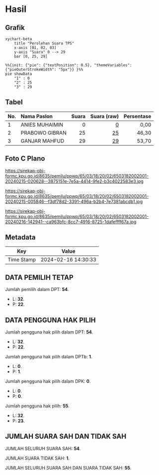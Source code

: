 # Hasil

## Grafik

```mermaid
xychart-beta
    title "Perolehan Suara TPS"
    x-axis [01, 02, 03]
    y-axis "Suara" 0 --> 29
    bar [0, 25, 29]
```

```mermaid
%%{init: {"pie": {"textPosition": 0.5}, "themeVariables": {"pieOuterStrokeWidth": "5px"}} }%%
pie showData
    "1" : 0
    "2" : 25
    "3" : 29
```

## Tabel

| No. | Nama Paslon    | Suara | Suara (raw) | Persentase |
|:--- |:-------------- | -----:| -----------:| ----------:|
| 1   | ANIES MUHAIMIN | 0     | [0][p-1]    | 0,00       |
| 2   | PRABOWO GIBRAN | 25    | [25][p-2]   | 46,30      |
| 3   | GANJAR MAHFUD  | 29    | [29][p-3]   | 53,70      |


[p-1]: https://github.com/gigit-pemilu/pemilu-2024-65-kalimantan-utara/blob/main/pilpres/hitung-suara/sub/65-kalimantan-utara/sub/03-nunukan/sub/18-krayan-timur/sub/2002-long-sepayang/sub/001-tps/sub/paslon-1.txt
[p-2]: https://github.com/gigit-pemilu/pemilu-2024-65-kalimantan-utara/blob/main/pilpres/hitung-suara/sub/65-kalimantan-utara/sub/03-nunukan/sub/18-krayan-timur/sub/2002-long-sepayang/sub/001-tps/sub/paslon-2.txt
[p-3]: https://github.com/gigit-pemilu/pemilu-2024-65-kalimantan-utara/blob/main/pilpres/hitung-suara/sub/65-kalimantan-utara/sub/03-nunukan/sub/18-krayan-timur/sub/2002-long-sepayang/sub/001-tps/sub/paslon-3.txt

## Foto C Plano

https://sirekap-obj-formc.kpu.go.id/8635/pemilu/ppwp/65/03/18/20/02/6503182002001-20240215-020628--3875151e-7e5a-4414-9fe2-b3c4022583e3.jpg

https://sirekap-obj-formc.kpu.go.id/8635/pemilu/ppwp/65/03/18/20/02/6503182002001-20240215-005846--f3df78d2-3391-496a-b2b4-7e7381abcdb1.jpg

https://sirekap-obj-formc.kpu.go.id/8635/pemilu/ppwp/65/03/18/20/02/6503182002001-20240216-142941--ca963bfc-8cc7-4916-8725-1dafeffff67a.jpg


## Metadata

| Key        | Value               |
| ---------- | ------------------- |
| Time Stamp | 2024-02-16 14:30:33 |


## DATA PEMILIH TETAP

Jumlah pemilih dalam DPT: **54**.
 * L: **32**.
 * P: **22**.

## DATA PENGGUNA HAK PILIH

Jumlah pengguna hak pilih dalam DPT: **54**.
 * L: **32**.
 * P: **22**.

Jumlah pengguna hak pilih dalam DPTb: **1**.
 * L: **0**.
 * P: **1**.

Jumlah pengguna hak pilih dalam DPK: **0**.
 * L: **0**.
 * P: **0**.

Jumlah pengguna hak pilih: **55**.
 * L: **32**.
 * P: **23**.

## JUMLAH SUARA SAH DAN TIDAK SAH

JUMLAH SELURUH SUARA SAH: **54**.

JUMLAH SUARA TIDAK SAH: **1**.

JUMLAH SELURUH SUARA SAH DAN SUARA TIDAK SAH: **55**.


